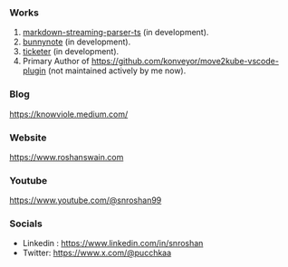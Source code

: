 ### Works
1. [markdown-streaming-parser-ts](https://github.com/swaingotnochill/markdown-streaming-parser-ts) (in development).
2. [bunnynote](https://github.com/swaingotnochill/bunnynote) (in development).
3. [ticketer](https://github.com/swaingotnochill/ticketer) (in development).
4. Primary Author of https://github.com/konveyor/move2kube-vscode-plugin (not maintained actively by me now).

### Blog
https://knowviole.medium.com/

### Website
https://www.roshanswain.com

### Youtube
https://www.youtube.com/@snroshan99

### Socials
- Linkedin : https://www.linkedin.com/in/snroshan
- Twitter: https://www.x.com/@pucchkaa

